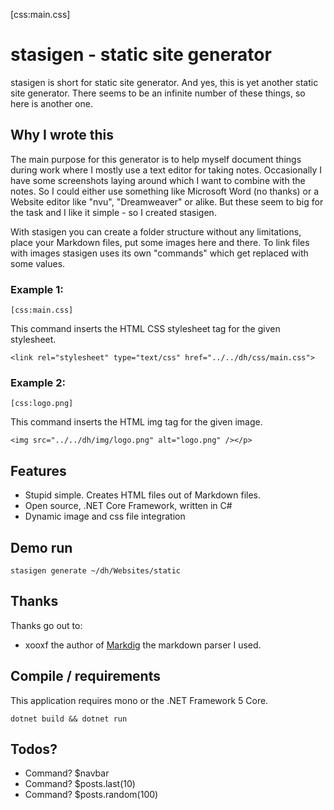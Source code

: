 
[css:main.css]

# stasigen - static site generator

stasigen is short for static site generator. And yes, this is yet another static site generator.
There seems to be an infinite number of these things, so here is another one.

## Why I wrote this

The main purpose for this generator is to help myself document things during work where I mostly use a text editor for taking notes.
Occasionally I have some screenshots laying around which I want to combine with the notes. So I could either use something like Microsoft Word (no thanks) or a Website editor like "nvu", "Dreamweaver" or alike. But these seem to big for the task and I like it simple - so I created stasigen.

With stasigen you can create a folder structure without any limitations, place your Markdown files, put some images here and there.
To link files with images stasigen uses its own "commands" which get replaced with some values.

### Example 1:

``` 
[css:main.css]
```

This command inserts the HTML CSS stylesheet tag for the given stylesheet.

```
<link rel="stylesheet" type="text/css" href="../../dh/css/main.css">
```

### Example 2:

``` 
[css:logo.png]
```

This command inserts the HTML img tag for the given image.

```
<img src="../../dh/img/logo.png" alt="logo.png" /></p>

```

## Features

- Stupid simple. Creates HTML files out of Markdown files.
- Open source, .NET Core Framework, written in C#
- Dynamic image and css file integration

## Demo run

``` 
stasigen generate ~/dh/Websites/static
```

## Thanks

Thanks go out to:

- xooxf the author of [Markdig](https://github.com/xoofx/markdig) the markdown parser I used.

## Compile / requirements

This application requires mono or the .NET Framework 5 Core.

```
dotnet build && dotnet run
```

## Todos?

- Command? $navbar
- Command? $posts.last(10)
- Command? $posts.random(100)